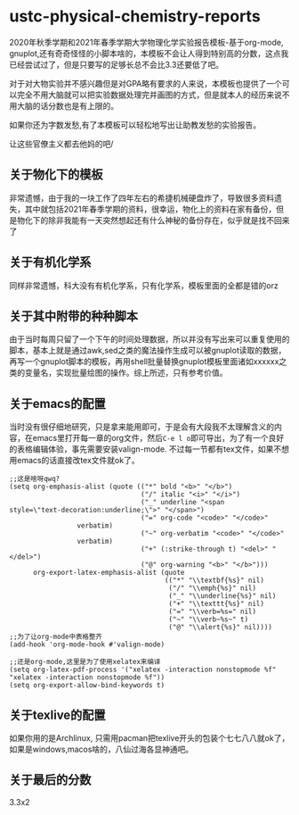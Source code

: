 # ustc-physical-chemistry-reports
2020年秋季学期和2021年春季学期大学物理化学实验报告模板-基于org-mode, gnuplot,还有奇奇怪怪的小脚本啥的，本模板不会让人得到特别高的分数，这点我已经尝试过了，但是只要写的足够长总不会比3.3还要低了吧。

对于对大物实验并不感兴趣但是对GPA略有要求的人来说，本模板也提供了一个可以完全不用大脑就可以把实验数据处理完并画图的方式，但是就本人的经历来说不用大脑的话分数也是有上限的。

如果你还为字数发愁,有了本模板可以轻松地写出让助教发愁的实验报告。

让这些官僚主义都去他妈的吧/

## 关于物化下的模板
非常遗憾，由于我的一块工作了四年左右的希捷机械硬盘炸了，导致很多资料遗失，其中就包括2021年春季学期的资料，很幸运，物化上的资料在家有备份，但是物化下的除非我能有一天突然想起还有什么神秘的备份存在，似乎就是找不回来了

## 关于有机化学系
同样非常遗憾，科大没有有机化学系，只有化学系，模板里面的全都是错的orz

## 关于其中附带的种种脚本
由于当时每周只留了一个下午的时间处理数据，所以并没有写出来可以重复使用的脚本，基本上就是通过awk,sed之类的魔法操作生成可以被gnuplot读取的数据，再写一个gnuplot脚本的模板，再用shell批量替换gnuplot模板里面诸如xxxxxx之类的变量名，实现批量绘图的操作。综上所述，只有参考价值。

## 关于emacs的配置
当时没有很仔细地研究，只是拿来能用即可，于是会有大段我不太理解含义的内容，在emacs里打开每一章的org文件，然后`C-e l o`即可导出，为了有一个良好的表格编辑体验，事先需要安装valign-mode. 不过每一节都有tex文件，如果不想用emacs的话直接改tex文件就ok了。
```
;;这是啥呀qwq?
(setq org-emphasis-alist (quote (("*" bold "<b>" "</b>") 
                                 ("/" italic "<i>" "</i>")
                                 ("_" underline "<span 
style=\"text-decoration:underline;\">" "</span>")
                                 ("=" org-code "<code>" "</code>"
                 verbatim)
                                 ("~" org-verbatim "<code>" "</code>"
                 verbatim)
                                 ("+" (:strike-through t) "<del>" "</del>")
                                 ("@" org-warning "<b>" "</b>")))
      org-export-latex-emphasis-alist (quote 
                                       (("*" "\\textbf{%s}" nil)
                                        ("/" "\\emph{%s}" nil) 
                                        ("_" "\\underline{%s}" nil)
                                        ("+" "\\texttt{%s}" nil)
                                        ("=" "\\verb=%s=" nil)
                                        ("~" "\\verb~%s~" t)
                                        ("@" "\\alert{%s}" nil))))
;;为了让org-mode中表格整齐
(add-hook 'org-mode-hook #'valign-mode)

;;还是org-mode,这里是为了使用xelatex来编译
(setq org-latex-pdf-process '("xelatex -interaction nonstopmode %f" "xelatex -interaction nonstopmode %f"))
(setq org-export-allow-bind-keywords t)

```

## 关于texlive的配置
如果你用的是Archlinux, 只需用pacman把texlive开头的包装个七七八八就ok了，如果是windows,macos啥的，八仙过海各显神通吧。

## 关于最后的分数
3.3x2

